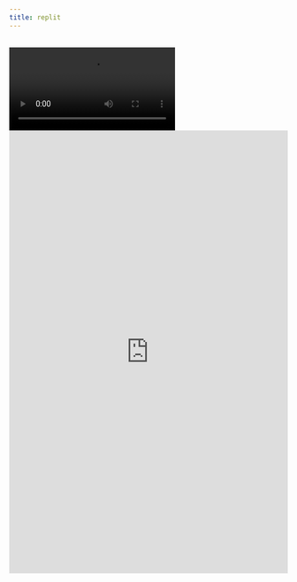 ```yaml
---
title: replit
---
```


<br>

<div id="video_wrapper">
  <video autoplay loop>
    <source src="https://drive.google.com/uc?export=view&id=18m1-WZ8y18p8BpGyCfZWXvNKYj7Fr0IX" type="video/mp4">
  </video>
</div>

<center><iframe frameborder="0" width="100%" height="800px" src="https://replit.com/@linltl135135/lindaliu1202?lite=true#main.py"></center>
 
